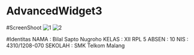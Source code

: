 # AdvancedWidget3

#ScreenShoot
![1](https://cloud.githubusercontent.com/assets/22608303/19860922/339ac5fe-9fbd-11e6-8313-d603871dba3c.jpg)
![2](https://cloud.githubusercontent.com/assets/22608303/19860921/339aa3bc-9fbd-11e6-808d-6087e6f067de.jpg)


#Identitas
NAMA : Bilal Sapto Nugroho 
KELAS : XII RPL 5 
ABSEN : 10 
NIS : 4310/1208-070 
SEKOLAH : SMK Telkom Malang

